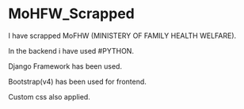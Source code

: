 # MoHFW_Scrapped
I have scrapped MoFHW (MINISTERY OF FAMILY HEALTH WELFARE).

In the backend i have used #PYTHON.

Django Framework has been used.

Bootstrap(v4) has been used for frontend.

Custom css also applied.
